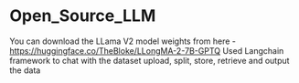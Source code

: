 # Open_Source_LLM
You can download the LLama V2 model weights from here - https://huggingface.co/TheBloke/LLongMA-2-7B-GPTQ
Used Langchain framework to chat with the dataset upload, split, store, retrieve and output the data 
